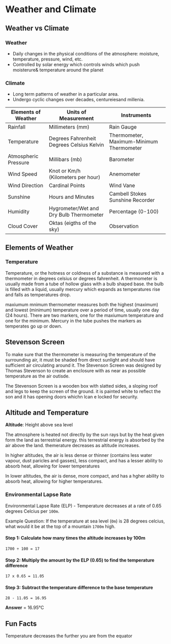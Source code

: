 # Weather and Climate

## Weather vs Climate
### Weather
- Daily changes in the physical conditions of the atmosphere: moisture, temperature, pressure, wind, etc.
- Controlled by solar energy which controls winds which push moisterure& temperature around the planet

### Climate
- Long term patterns of weather in a particular area.
- Undergo cyclic changes over decades, centureiesand millenia.


| Elements of Weather  	| Units of Measurement                      	| Instruments                              	|
|----------------------	|-------------------------------------------	|------------------------------------------	|
| Rainfall             	| Millimeters (mm)                          	| Rain Gauge                               	|
| Temperature          	| Degrees Fahrenheit Degrees Celsius Kelvin 	| Thermometer, Maximum-Minimum Thermometer 	|
| Atmospheric Pressure 	| Millibars (mb)                            	| Barometer                                	|
| Wind Speed           	| Knot or Km/h (Kilometers per hour)        	| Anemometer                               	|
| Wind Direction       	| Cardinal Points                           	| Wind Vane                                	|
| Sunshine             	| Hours and Minutes                         	| Cambell Stokes Sunshine Recorder         	|
| Humidity             	| Hygrometer/Wet and Dry Bulb Thermometer   	| Percentage (0-100)                       	|
| Cloud Cover          	| Oktas (eigths of the sky)                 	| Observation                              	|

## Elements of Weather

### Temperature

Temperature, or the hotness or coldness of a substance is measured with a thermometer in degrees celsius or degrees fahrenheit. A thermometer is usually made from a tube of hollow glass with a bulb shaped base. the bulb is filled with a liquid, usually mercury which expands as temperatures rise and falls as temperatures drop.

 maxiumum mnimum thermometer measures both the highest (maximum) and lowest (minimum) temperature over a period of time, usually one day (24 hours). There are two markers, one for the maxiumum temperature and one for the minimum. Mercury in the tube pushes the markers as temperates go up or down.

## Stevenson Screen

To make sure that the thermometer is measuring the temperature of the surrounding air, it must be shaded from direct sunlight and should have sufficient air circulating around it. The Stevenson Screen was designed by Thomas Stevenson to create an enclosure with as near as possible temperature as the air outisde. 

The Stevenson Screen is a wooden box with slatted sides, a sloping roof and legs to keep the screen of the ground. it is painted white to reflect the son and it has opening doors whichn lcan e locked for security.

## Altitude and Temperature
**Altitude**: Height above sea level

The atmosphere is heated not directly by the sun rays but by the heat given form the land as terrestrial energy. this terrestrial energy is absorbed by the air above the land. themerature decreases as altitude increases.

In higher altitudes, the air is less dense or thinner (contains less water vapour, dust paricles and gasses), less compact, and has a lesser ability to absorb heat, allowing for lower temperatures

In lower altitudes, the air is dense, more compact, and has a hgher ability to absorb heat, allowing for higher temperatures.

### Environmental Lapse Rate

Environmental Lapse Rate (ELP) - Temperature decreases at a rate of 0.65 degrees Celcius per `100m`.

Example Question:
If the temperature at sea level (`0m`) is 28 degrees celcius, what would it be at the top of a mountain `1700m` high.

#### Step 1: Calculate how many times the altitude increases by 100m 
`1700 ÷ 100 = 17`

#### Step 2: Multiply the amount by the ELP (0.65) to find the temperature difference
`17 x 0.65 = 11.05`

#### Step 3: Subtract the temperature difference to the base temperature
`28 - 11.05 = 16.95`

**Answer** = 16.95°C


## Fun Facts
Temperature decreases the further you are from the equator